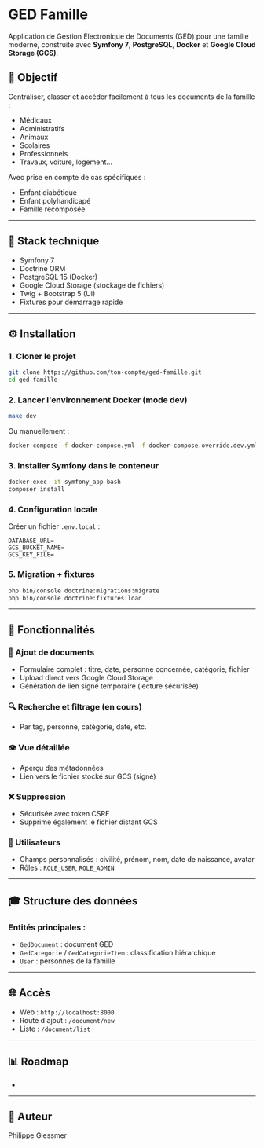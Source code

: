 # GED Famille

Application de Gestion Électronique de Documents (GED) pour une famille moderne, construite avec **Symfony 7**, **PostgreSQL**, **Docker** et **Google Cloud Storage (GCS)**.

## 🚀 Objectif

Centraliser, classer et accéder facilement à tous les documents de la famille :

- Médicaux
- Administratifs
- Animaux
- Scolaires
- Professionnels
- Travaux, voiture, logement...

Avec prise en compte de cas spécifiques :

- Enfant diabétique
- Enfant polyhandicapé
- Famille recomposée

---

## 🏒 Stack technique

- Symfony 7
- Doctrine ORM
- PostgreSQL 15 (Docker)
- Google Cloud Storage (stockage de fichiers)
- Twig + Bootstrap 5 (UI)
- Fixtures pour démarrage rapide

---

## ⚙️ Installation

### 1. Cloner le projet

```bash
git clone https://github.com/ton-compte/ged-famille.git
cd ged-famille
```

### 2. Lancer l'environnement Docker (mode dev)

```bash
make dev
```

Ou manuellement :

```bash
docker-compose -f docker-compose.yml -f docker-compose.override.dev.yml up -d --build
```

### 3. Installer Symfony dans le conteneur

```bash
docker exec -it symfony_app bash
composer install
```

### 4. Configuration locale

Créer un fichier `.env.local` :

```dotenv
DATABASE_URL=
GCS_BUCKET_NAME=
GCS_KEY_FILE=
```

### 5. Migration + fixtures

```bash
php bin/console doctrine:migrations:migrate
php bin/console doctrine:fixtures:load
```
---

## 🔗 Fonctionnalités

### 🔄 Ajout de documents

- Formulaire complet : titre, date, personne concernée, catégorie, fichier
- Upload direct vers Google Cloud Storage
- Génération de lien signé temporaire (lecture sécurisée)

### 🔍 Recherche et filtrage (en cours)

- Par tag, personne, catégorie, date, etc.

### 👁️ Vue détaillée

- Aperçu des métadonnées
- Lien vers le fichier stocké sur GCS (signé)

### ❌ Suppression

- Sécurisée avec token CSRF
- Supprime également le fichier distant GCS

### 💼 Utilisateurs

- Champs personnalisés : civilité, prénom, nom, date de naissance, avatar
- Rôles : `ROLE_USER`, `ROLE_ADMIN`

---

## 🎓 Structure des données

### Entités principales :

- `GedDocument` : document GED
- `GedCategorie` / `GedCategorieItem` : classification hiérarchique
- `User` : personnes de la famille

---

## 🌐 Accès

- Web : `http://localhost:8000`
- Route d'ajout : `/document/new`
- Liste : `/document/list`

---

## 📊 Roadmap

-

---

## 🌟 Auteur

Philippe Glessmer

